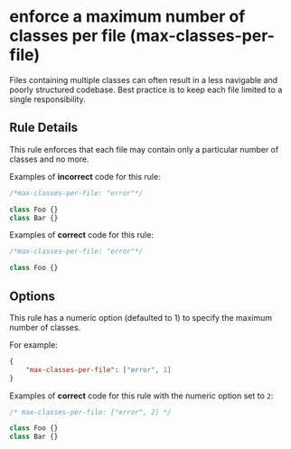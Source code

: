 # enforce a maximum number of classes per file (max-classes-per-file)

Files containing multiple classes can often result in a less navigable
and poorly structured codebase. Best practice is to keep each file
limited to a single responsibility.

## Rule Details

This rule enforces that each file may contain only a particular number
of classes and no more.

Examples of **incorrect** code for this rule:

```js
/*max-classes-per-file: "error"*/

class Foo {}
class Bar {}
```

Examples of **correct** code for this rule:

```js
/*max-classes-per-file: "error"*/

class Foo {}
```

## Options

This rule has a numeric option (defaulted to 1) to specify the
maximum number of classes.

For example:

```json
{
    "max-classes-per-file": ["error", 1]
}
```

Examples of **correct** code for this rule with the numeric option set to `2`:

```js
/* max-classes-per-file: ["error", 2] */

class Foo {}
class Bar {}
```
